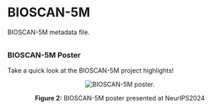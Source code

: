 # BIOSCAN-5M

BIOSCAN-5M metadata file.

###### <h3> BIOSCAN-5M Poster
Take a quick look at the BIOSCAN-5M project highlights!

<div align="center">
  <img src="https://github.com/zahrag/BIOSCAN-5M/blob/main/BIOSCAN_poster/bioscan5m_neurips2024.png" 
       alt="BIOSCAN-5M poster." />
  <p><b>Figure 2:</b> BIOSCAN-5M poster presented at NeurIPS2024</p>
</div>